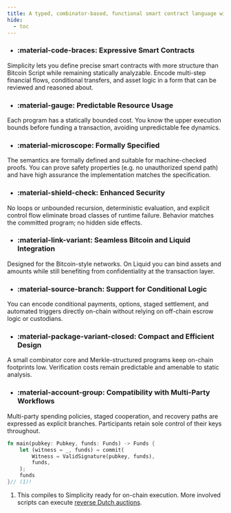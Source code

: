 ```yaml
---
title: A typed, combinator-based, functional smart contract language without loops or recursion, designed for Bitcoin-like blockchains.
hide:
  - toc
---
```


<div class="grid cards" markdown>

- ### :material-code-braces: Expressive Smart Contracts
Simplicity lets you define precise smart contracts with more structure than Bitcoin Script while remaining statically analyzable. Encode multi-step financial flows, conditional transfers, and asset logic in a form that can be reviewed and reasoned about.

- ### :material-gauge: Predictable Resource Usage
Each program has a statically bounded cost. You know the upper execution bounds before funding a transaction, avoiding unpredictable fee dynamics.

- ### :material-microscope: Formally Specified
The semantics are formally defined and suitable for machine-checked proofs. You can prove safety properties (e.g. no unauthorized spend path) and have high assurance the implementation matches the specification.

- ### :material-shield-check: Enhanced Security
No loops or unbounded recursion, deterministic evaluation, and explicit control flow eliminate broad classes of runtime failure. Behavior matches the committed program; no hidden side effects.

- ### :material-link-variant: Seamless Bitcoin and Liquid Integration
Designed for the Bitcoin-style networks. On Liquid you can bind assets and amounts while still benefiting from confidentiality at the transaction layer.

- ### :material-source-branch: Support for Conditional Logic
You can encode conditional payments, options, staged settlement, and automated triggers directly on-chain without relying on off-chain escrow logic or custodians.

- ### :material-package-variant-closed: Compact and Efficient Design
A small combinator core and Merkle-structured programs keep on-chain footprints low. Verification costs remain predictable and amenable to static analysis.

- ### :material-account-group: Compatibility with Multi-Party Workflows
Multi-party spending policies, staged cooperation, and recovery paths are expressed as explicit branches. Participants retain sole control of their keys throughout.

</div>

``` rust title="pay to pubkey" 
fn main(pubkey: Pubkey, funds: Funds) -> Funds {
    let (witness = _, funds) = commit(
        Witness = ValidSignature(pubkey, funds),
        funds,
    );
    funds
}// (1)!
```

1.  This compiles to Simplicity ready for on-chain execution. More involved scripts can execute [reverse Dutch auctions](https://delvingbitcoin.org/t/writing-simplicity-programs-with-simplicityhl/1900).

